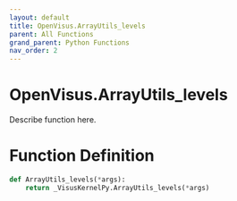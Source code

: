 ```yaml
---
layout: default
title: OpenVisus.ArrayUtils_levels
parent: All Functions
grand_parent: Python Functions
nav_order: 2
---
```


# OpenVisus.ArrayUtils_levels

Describe function here.

# Function Definition

```python
def ArrayUtils_levels(*args):
    return _VisusKernelPy.ArrayUtils_levels(*args)
```